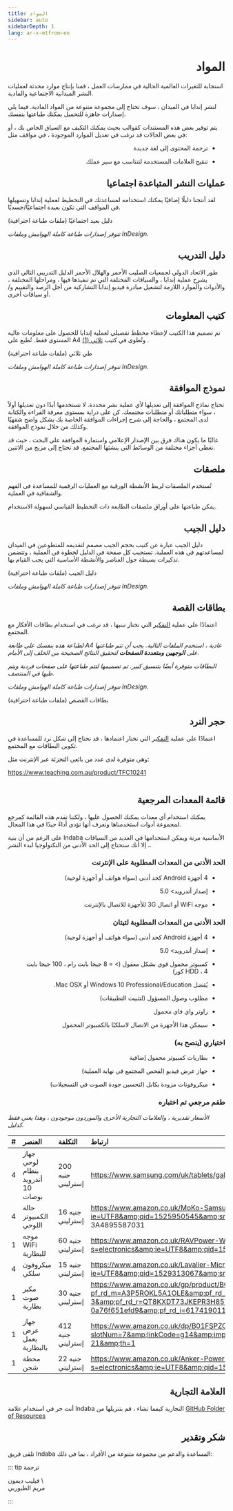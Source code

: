 ```yaml
---
title: المواد
sidebar: auto
sidebarDepth: 1
lang: ar-x-mtfrom-en
---
```

<h1 style=";text-align:right;direction:rtl"> المواد </h1> 

<Banner> 

 استجابة للتغيرات العالمية الحالية في ممارسات العمل ، قمنا بإنتاج موارد محدثة لعمليات النشر الميدانية الاجتماعية والمادية.  

</Banner> 

<Leader> 

 لنشر إندابا في الميدان ، سوف تحتاج إلى مجموعة متنوعة من المواد المادية. فيما يلي إصدارات جاهزة للتحميل يمكنك طباعتها بنفسك.  


 يتم توفير بعض هذه المستندات كقوالب بحيث يمكنك التكيف مع السياق الخاص بك ، أو في بعض الحالات قد ترغب في تعديل الموارد الموجودة ، في مواقف مثل:  

<ul style=";text-align:right;direction:rtl"><li style=";text-align:right;direction:rtl"> ترجمة المحتوى إلى لغة جديدة </li></ul> 
<ul style=";text-align:right;direction:rtl"><li style=";text-align:right;direction:rtl"> تنقيح العلامات المستخدمة لتتناسب مع سير عملك </li></ul> 

</Leader> 

<h2 style=";text-align:right;direction:rtl"><New/> عمليات النشر المتباعدة اجتماعيا </h2> 

 لقد أنتجنا دليلًا إضافيًا يمكنك استخدامه لمساعدتك في التخطيط لعملية إندابا وتسهيلها في المواقف التي تكون بعيدة اجتماعيًا/جسديًا.  

<translated-dropdown title="دليل التباعد الاجتماعي (PDF)" :langs="['en','es','fr','ar']" link="https://github.com/our-story-media/ourstory-resources/raw/master/field-materials/facilitator-guide-distance/print-yourself/distance-guide-selfprint-%%.pdf"/> 

<DownloadLink  url="https://github.com/our-story-media/ourstory-resources/tree/master/field-materials/facilitator-guide-distance/print-professional"> دليل بعيد اجتماعيًا (ملفات طباعة احترافية) </DownloadLink> 

 <em>تتوفر إصدارات طباعة كاملة الهوامش وملفات InDesign.</em>  

<h2 style=";text-align:right;direction:rtl"> دليل التدريب </h2> 

 طور الاتحاد الدولي لجمعيات الصليب الأحمر والهلال الأحمر الدليل التدريبي التالي الذي يشرح عملية إندابا ، والسياقات المختلفة التي تم تنفيذها فيها ، ومراحلها المختلفة ، والأدوات والموارد اللازمة لتشغيل مبادرة فيديو إندابا التشاركية من أجل الرصد والتقييم و/أو سياقات أخرى.  

<translated-dropdown title="دليل الاتحاد الدولي لجمعيات الصليب الأحمر والهلال الأحمر (PDF)" :langs="['en','es','fr','ar']" link="https://github.com/our-story-media/ourstory-resources/raw/master/field-materials/manual/ifrc-manual-%%.pdf"/> 

<h2 style=";text-align:right;direction:rtl"> كتيب المعلومات </h2> 

 تم تصميم هذا الكتيب لإعطاء مخطط تفصيلي لعملية إندابا للحصول على معلومات عالية المستوى فقط. تُطبع على A4 وتُطوى في كتيب <a href="https://en.wikipedia.org/wiki/Brochure#/media/File:Folding.svg">ثلاثي (1)</a> .  

<translated-dropdown title="طي ثلاثي (PDF)" :langs="['en','es']" link="https://github.com/our-story-media/ourstory-resources/raw/master/field-materials/booklet/brochure-%%.pdf"/> 

<DownloadLink  url="https://github.com/our-story-media/ourstory-resources/tree/master/field-materials/booklet/"> طي ثلاثي (ملفات طباعة احترافية) </DownloadLink> 

 <em>تتوفر إصدارات طباعة كاملة الهوامش وملفات InDesign.</em>  

<h2 style=";text-align:right;direction:rtl"> نموذج الموافقة </h2> 

 تحتاج نماذج الموافقة إلى تعديلها لأي عملية نشر محددة. لا تستخدمها أبدًا دون تعديلها أولاً ، سواء متطلباتك أو متطلبات مجتمعك. كن على دراية بمستوى معرفة القراءة والكتابة لدى المجتمع ، والحاجة إلى شرح إجراءات الموافقة الخاصة بك بشكل واضح شفهيًا وكذلك من خلال نموذج الموافقة.  

 غالبًا ما يكون هناك فرق بين <span class="code">الإصدار الإعلامي واستمارة</span> <span class="code">الموافقة على البحث</span> ، حيث قد تغطي أجزاء مختلفة من الوسائط التي ينشئها المجتمع. قد تحتاج إلى مزيج من الاثنين.  

<translated-dropdown title="مثال على الموافقة (Word docx)" :langs="['en','es']" link="https://github.com/our-story-media/ourstory-resources/raw/master/field-materials/consent/consent-template-%%.docx"/> 

<h2 style=";text-align:right;direction:rtl"> ملصقات </h2> 

 تُستخدم الملصقات لربط الأنشطة الورقية مع العمليات الرقمية للمساعدة في الفهم والشفافية في العملية.  

 يمكن طباعتها على أوراق ملصقات الطابعة ذات التخطيط القياسي لسهولة الاستخدام.  

<translated-dropdown title="قالب الملصقات (Word docx)" :langs="['en','es','fr','ar']" link="https://github.com/our-story-media/ourstory-resources/raw/master/field-materials/stickers/L7163-oecd-stickers-template-%%.docx"/> 


<h2 style=";text-align:right;direction:rtl"> دليل الجيب </h2> 

 دليل الجيب عبارة عن كتيب بحجم الجيب مصمم لتقديمه للمتطوعين في الميدان لمساعدتهم في هذه العملية. تستجيب كل صفحة في الدليل لخطوة في العملية ، وتتضمن تذكيرات بسيطة حول العناصر والأنشطة الأساسية التي يجب القيام بها.  

<translated-dropdown title="دليل الجيب (PDF)" :langs="['en','es','fr','ar']" link="https://github.com/our-story-media/ourstory-resources/raw/master/field-materials/field-guide/print-yourself/field-guide-selfprint-%%.pdf"/> 

<DownloadLink  url="https://github.com/our-story-media/ourstory-resources/tree/master/field-materials/field-guide/print-professional"> دليل الجيب (ملفات طباعة احترافية) </DownloadLink> 

 <em>تتوفر إصدارات طباعة كاملة الهوامش وملفات InDesign.</em>  

<h2 style=";text-align:right;direction:rtl"> بطاقات القصة </h2> 

 اعتمادًا على عملية <a href="/ar/guide/ideation/">التفكير</a> التي تختار تبنيها ، قد ترغب في استخدام بطاقات الأفكار مع المجتمع.  

 <em>لطباعة هذه بنفسك على طابعة A4 عادية ، استخدم الملفات التالية. يجب أن تتم طباعتها على <strong>الوجهين</strong> <strong>ومتعددة الصفحات</strong> لتحقيق النتائج الصحيحة من الخلف إلى الأمام.</em>  

<translated-dropdown title="طباعة متعددة (A4) (PDF)" :langs="['en','es','ar','fr']" link="https://github.com/our-story-media/ourstory-resources/raw/master/field-materials/story-cards/print-yourself/storycards-selfprint-%%.pdf"/> 

 <em>البطاقات متوفرة أيضًا بتنسيق كبير. تم تصميمها لتتم طباعتها على صفحات فردية ويتم طيها في المنتصف.</em>  

<translated-dropdown title="طباعة تنسيق كبير (A4) (PDF)" :langs="['en','es','ar','fr']" link="https://github.com/our-story-media/ourstory-resources/raw/master/field-materials/story-cards/large-print/printable-large-A4-%%.pdf"/> 

<translated-dropdown title="تنسيق كبير (خطاب) (PDF)" :langs="['en','es','ar','fr']" link="https://github.com/our-story-media/ourstory-resources/raw/master/field-materials/story-cards/large-print/printable-large-Letter-%%.pdf"/> 

 <em>تتوفر إصدارات طباعة كاملة الهوامش وملفات InDesign.</em>  

<DownloadLink  url="https://github.com/our-story-media/ourstory-resources/tree/master/field-materials/story-cards/print-professional"> بطاقات القصص (ملفات طباعة احترافية) </DownloadLink> 


<h2 style=";text-align:right;direction:rtl"> حجر النرد </h2> 

 اعتمادًا على عملية <a href="/ar/guide/ideation/">التفكير</a> التي تختار اعتمادها ، قد تحتاج إلى شكل نرد للمساعدة في تكوين البطاقات مع المجتمع.  

 وهي متوفرة لدى عدد من بائعي التجزئة عبر الإنترنت مثل:  

 <a href="https://www.teaching.com.au/product/TFC10241">https://www.teaching.com.au/product/TFC10241</a>  

<img src="/imgs/dice.jpg" alt=""> 

<h2 style=";text-align:right;direction:rtl"> قائمة المعدات المرجعية </h2> 

 يمكنك استخدام أي معدات يمكنك الحصول عليها ، ولكننا نقدم هذه القائمة كمرجع لمجموعة أدوات استخدمناها ونعرف أنها تؤدي أداءً جيدًا في هذا المجال.  

<Tip> 

 على الرغم من أن بنية Indaba الأساسية مرنة ويمكن استخدامها في العديد من السياقات ، إلا أنك ستحتاج إلى الحد الأدنى من التكنولوجيا لبدء النشر.  

</Tip> 

<h3 style=";text-align:right;direction:rtl"> الحد الأدنى من المعدات المطلوبة على الإنترنت </h3> 

<ul style=";text-align:right;direction:rtl"><li style=";text-align:right;direction:rtl"> 4 أجهزة Android كحد أدنى (سواء هواتف أو أجهزة لوحية) </li></ul> 
<ul style=";text-align:right;direction:rtl"><li style=";text-align:right;direction:rtl"> إصدار أندرويد&gt; 5.0 </li></ul> 
<ul style=";text-align:right;direction:rtl"><li style=";text-align:right;direction:rtl"> موجه WiFi أو اتصال 3G للأجهزة للاتصال بالإنترنت </li></ul> 

<h3 style=";text-align:right;direction:rtl"> الحد الأدنى من المعدات المطلوبة لتيتان </h3> 

<ul style=";text-align:right;direction:rtl"><li style=";text-align:right;direction:rtl"> 4 أجهزة Android كحد أدنى (سواء هواتف أو أجهزة لوحية) </li></ul> 
<ul style=";text-align:right;direction:rtl"><li style=";text-align:right;direction:rtl"> إصدار أندرويد&gt; 5.0 </li></ul> 
<ul style=";text-align:right;direction:rtl"><li style=";text-align:right;direction:rtl"> كمبيوتر محمول قوي بشكل معقول (&gt; = 8 جيجا بايت رام ، 100 جيجا بايت HDD ، 4 كور) </li></ul> 
<ul style=";text-align:right;direction:rtl"><li style=";text-align:right;direction:rtl"> يُفضل Windows 10 Professional/Education أو Mac OSX. </li></ul> 
<ul style=";text-align:right;direction:rtl"><li style=";text-align:right;direction:rtl"> مطلوب وصول المسؤول (لتثبيت التطبيقات) </li></ul> 
<ul style=";text-align:right;direction:rtl"><li style=";text-align:right;direction:rtl"> راوتر واي فاي محمول </li></ul> 
<ul style=";text-align:right;direction:rtl"><li style=";text-align:right;direction:rtl"> سيمكن هذا الأجهزة من الاتصال لاسلكيًا بالكمبيوتر المحمول </li></ul> 

<h3 style=";text-align:right;direction:rtl"> اختياري (ينصح به) </h3> 

<ul style=";text-align:right;direction:rtl"><li style=";text-align:right;direction:rtl"> بطاريات كمبيوتر محمول إضافية </li></ul> 
<ul style=";text-align:right;direction:rtl"><li style=";text-align:right;direction:rtl"> جهاز عرض فيديو (لفحص المجتمع في نهاية العملية) </li></ul> 
<ul style=";text-align:right;direction:rtl"><li style=";text-align:right;direction:rtl"> ميكروفونات مزودة بكابل (لتحسين جودة الصوت في التسجيلات) </li></ul> 

<h3 style=";text-align:right;direction:rtl"> طقم مرجعي تم اختباره </h3> 

 <em>الأسعار تقديرية ، والعلامات التجارية الأخرى والموردون موجودون ، وهذا يعني فقط كدليل.</em>  

 | # | العنصر | التكلفة | ارتباط |  
 | :--- | :--- | :--- | :--- |  
 | 4 | جهاز لوحي بنظام أندرويد 10 بوصات | 200 جنيه إسترليني | <a href="https://www.samsung.com/uk/tablets/galaxy-tab-a-10-1-2016-t580/SM-T580NZKABTU/">https://www.samsung.com/uk/tablets/galaxy-tab-a-10-1-2016-t580/SM-T580NZKABTU/</a> |  
 | 4 | حالة الكمبيوتر اللوحي | 16 جنيه إسترليني | <a href="https://www.amazon.co.uk/MoKo-Samsung-Galaxy-10-1-Built/dp/B01LX4VLYD/ref=sr_1_3?ie=UTF8&amp;qid=1525950545&amp;sr=8-3&amp;keywords=case+for+galaxy+tab+a&amp;refinements=p_n_feature_browse-bin%3A4895587031">https://www.amazon.co.uk/MoKo-Samsung-Galaxy-10-1-Built/dp/B01LX4VLYD/ref=sr_1_3؟ie=UTF8&amp;qid=1525950545&amp;sr=8-3&amp;keywords=case+for+galaxy+tab+ &amp; تصفيات = p_n_feature_browse-bin٪ 3A4895587031</a> |  
 | 1 | موجه WiFi للبطارية | 60 جنيه إسترليني | <a href="https://www.amazon.co.uk/RAVPower-Wireless-Portable-Companion-Streamer/dp/B076M3X2GR/ref=sr_1_12?s=electronics&amp;ie=UTF8&amp;qid=1525100823&amp;sr=1-12&amp;keywords=battery+wireless+router">https://www.amazon.co.uk/RAVPower-Wireless-Portable-Companion-Streamer/dp/B076M3X2GR/ref=sr_1_12؟s=electronics&amp;ie=UTF8&amp;qid=1525100823&amp;sr=1-12&amp;keywords=battery+wireless+router</a> |  
 | 4 | ميكروفون سلكي | 15 جنيه إسترليني | <a href="https://www.amazon.co.uk/Lavalier-Microphone-Smartphone-Canon-Camera/dp/B00MPDYGBE/ref=sr_1_1?ie=UTF8&amp;qid=1529313067&amp;sr=8-1&amp;keywords=boya">https://www.amazon.co.uk/Lavalier-Microphone-Smartphone-Canon-Camera/dp/B00MPDYGBE/ref=sr_1_1؟ie=UTF8&amp;qid=1529313067&amp;sr=8-1&amp;keywords=boya</a> |  
 | 1 | مكبر صوت بطارية | 30 جنيه إسترليني | <a href="https://www.amazon.co.uk/gp/product/B016MO90GW/ref=s9_acsd_zgift_hd_bw_bfmct9_c_x_w?pf_rd_m=A3P5ROKL5A1OLE&amp;pf_rd_s=merchandised-search-3&amp;pf_rd_r=QT8KXDT73JKEPR3H85TM&amp;pf_rd_t=101&amp;pf_rd_p=46dd7e12-d969-5548-b29a-0a76f651efd9&amp;pf_rd_i=617419011">https://www.amazon.co.uk/gp/product/B016MO90GW/ref=s9_acsd_zgift_hd_bw_bfmct9_c_x_w؟pf_rd_m=A3P5ROKL5A1OLE&amp;pf_rd_s=merchandised-search-3&amp;pf_rd_r=QT8KXDT73JKEPR3H85TM&amp;pf_rd_t=101&amp;pf_rd_p=46dd7e12-d969-5548-b29a-0a76f651efd9&amp;pf_rd_i=617419011</a> |  
 | 1 | جهاز عرض يعمل بالبطارية | 412 جنيه إسترليني | <a href="https://www.amazon.co.uk/dp/B01FSPZCDG/ref=as_at?slotNum=7&amp;linkCode=g14&amp;imprToken=N29..iMjijff7TCKcSbaww&amp;creativeASIN=B01FSPZCDG&amp;tag=dotdash21-21&amp;th=1">https://www.amazon.co.uk/dp/B01FSPZCDG/ref=as_at؟slotNum=7&amp;linkCode=g14&amp;imprToken=N29..iMjijff7TCKcSbaww&amp;creativeASIN=B01FSPZCDG&amp;tag=dotdash21-21&amp;th=1</a> |  
 | 1 | محطة شحن | 22 جنيه إسترليني | <a href="https://www.amazon.co.uk/Anker-PowerPort-Family-Sized-Technology-Smartphones-Black/dp/B00PK1IIJY/ref=sr_1_20?s=electronics&amp;ie=UTF8&amp;qid=1530862198&amp;sr=1-20&amp;keywords=anker+charger">https://www.amazon.co.uk/Anker-PowerPort-Family-Sized-Technology-Smartphones-Black/dp/B00PK1IIJY/ref=sr_1_20؟s=electronics&amp;ie=UTF8&amp;qid=1530862198&amp;sr=1-20&amp;keywords=anker+charger</a> |  

<h2 style=";text-align:right;direction:rtl"> العلامة التجارية </h2> 

 أنت حر في استخدام علامة Indaba التجارية كيفما تشاء ، قم بتنزيلها من <a href="https://github.com/our-story-media/ourstory-resources/tree/master/branding">GitHub Folder of Resources</a>  

<h2 style=";text-align:right;direction:rtl"> شكر وتقدير </h2> 

 تلقى فريق Indaba المساعدة والدعم من مجموعة متنوعة من الأفراد ، بما في ذلك:  

::: tip ترجمة  

 فيليب ديمون \  
 مريم الطبوربي  

:::  
